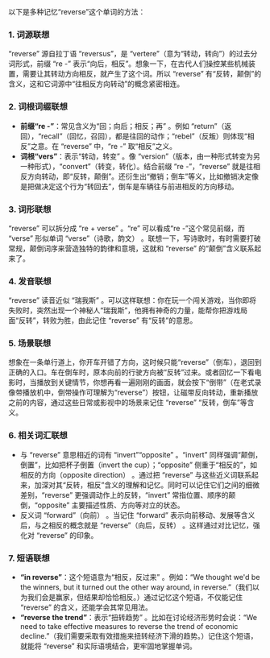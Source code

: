 以下是多种记忆“reverse”这个单词的方法：

### 1. 词源联想
“reverse” 源自拉丁语 “reversus”，是 “vertere”（意为“转动，转向”）的过去分词形式，前缀 “re -” 表示“向后，相反”。想象一下，在古代人们操控某些机械装置，需要让其转动方向相反，就产生了这个词。所以 “reverse” 有“反转，颠倒”的含义，这和它词源中“往相反方向转动”的概念紧密相连。 

### 2. 词根词缀联想
- **前缀“re -”**：常见含义为“回；向后；相反；再” 。例如 “return”（返回），“recall”（回忆，召回），都是往回的动作；“rebel”（反叛）则体现“相反”之意。在 “reverse” 中，“re -” 取“相反”之义。
- **词根“vers”**：表示“转动，转变” 。像 “version”（版本，由一种形式转变为另一种形式），“convert”（转变，转化）。结合前缀 “re -”，“reverse” 就是往相反方向转动，即“反转，颠倒”。还衍生出“撤销；倒车”等义，比如撤销决定像是把做决定这个行为“转回去”，倒车是车辆往与前进相反的方向移动。

### 3. 词形联想
“reverse” 可以拆分成 “re + verse” 。“re” 可以看成“re -”这个常见前缀，而 “verse” 形似单词 “verse”（诗歌，韵文） 。联想一下，写诗歌时，有时需要打破常规，颠倒词序来营造独特的韵律和意境，这就和 “reverse” 的“颠倒”含义联系起来了。 

### 4. 发音联想
“reverse” 读音近似 “瑞我斯” 。可以这样联想：你在玩一个闯关游戏，当你即将失败时，突然出现一个神秘人“瑞我斯”，他拥有神奇的力量，能帮你把游戏局面“反转”，转败为胜，由此记住 “reverse” 有“反转”的意思。 

### 5. 场景联想
想象在一条单行道上，你开车开错了方向，这时候只能“reverse”（倒车），退回到正确的入口。车在倒车时，原本向前的行驶方向被“反转”过来。或者回忆一下看电影时，当播放到关键情节，你想再看一遍刚刚的画面，就会按下“倒带”（在老式录像带播放机中，倒带操作可理解为“reverse”）按钮，让磁带反向转动，重新播放之前的内容，通过这些日常或影视中的场景来记住 “reverse” “反转，倒车”等含义。 

### 6. 相关词汇联想
- 与 “reverse” 意思相近的词有 “invert”“opposite” 。“invert” 同样强调“颠倒，倒置”，比如把杯子倒置（invert the cup）；“opposite” 侧重于“相反的”，如相反的方向（opposite direction） 。通过把 “reverse” 与这些近义词联系起来，加深对其“反转，相反”含义的理解和记忆。同时可以记住它们之间的细微差别，“reverse” 更强调动作上的反转，“invert” 常指位置、顺序的颠倒，“opposite” 主要描述性质、方向等对立的状态。
 - 反义词 “forward”（向前） 。当记住 “forward” 表示向前移动、发展等含义后，与之相反的概念就是 “reverse”（向后，反转） 。这样通过对比记忆，强化对 “reverse” 的印象。 

### 7. 短语联想
 - **“in reverse”**：这个短语意为“相反，反过来” 。例如：“We thought we'd be the winners, but it turned out the other way around, in reverse.”（我们以为我们会是赢家，但结果却恰恰相反。）通过记忆这个短语，不仅能记住 “reverse” 的含义，还能学会其常见用法。 
 - **“reverse the trend”**：表示“扭转趋势” 。比如在讨论经济形势时会说：“We need to take effective measures to reverse the trend of economic decline.”（我们需要采取有效措施来扭转经济下滑的趋势。）记住这个短语，就能将 “reverse” 和实际语境结合，更牢固地掌握单词。 
